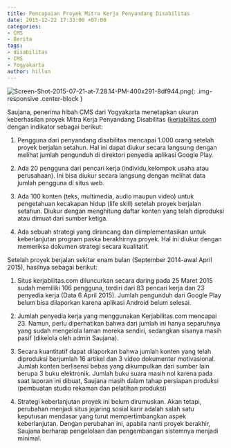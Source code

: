 ```yaml
---
title: Pencapaian Proyek Mitra Kerja Penyandang Disabilitas
date: 2015-12-22 17:33:00 +07:00
categories:
- CMS
- Berita
tags:
- disabilitas
- CMS
- Yogyakarta
author: hillun
---
```


![Screen-Shot-2015-07-21-at-7.28.14-PM-400x291-8df944.png](/uploads/Screen-Shot-2015-07-21-at-7.28.14-PM-400x291-8df944.png){: .img-responsive .center-block }

Saujana, penerima hibah CMS dari Yogyakarta menetapkan ukuran keberhasilan proyek Mitra Kerja Penyandang Disabilitas ([kerjabilitas.com](http://www.kerjabilitas.com/)) dengan indikator sebagai berikut:

1. Pengguna dari penyandang disabilitas mencapai 1.000 orang setelah proyek berjalan setahun. Hal ini dapat diukur secara langsung dengan melihat jumlah pengunduh di direktori penyedia aplikasi Google Play.

2. Ada 20 pengguna dari pencari kerja (individu,kelompok usaha atau perusahaan). Ini bisa diukur secara langsung dengan melihat data jumlah pengguna di situs web.

3. Ada 100 konten (teks, multimedia, audio maupun video) untuk pengetahuan kecakapan hidup (life skill) setelah proyek berjalan setahun. Diukur dengan menghitung daftar konten yang telah diproduksi atau dimuat dari sumber ketiga.

4. Ada sebuah strategi yang dirancang dan diimplementasikan untuk keberlanjutan program paska berakhirnya proyek. Hal ini diukur dengan memeriksa dokumen strategi secara kualitatif.

Setelah proyek berjalan sekitar enam bulan (September 2014-awal April 2015), hasilnya sebagai berikut:

1. Situs kerjabilitas.com diluncurkan secara daring pada 25 Maret 2015  sudah memiliki 106 pengguna, terdiri dari 83 pencari kerja dan 23 penyedia kerja (Data 6 April 2015). Jumlah pengunduh dari Google Play belum bisa dilaporkan karena aplikasi Android belum selesai.

2. Jumlah penyedia kerja yang menggunakan Kerjabilitas.com mencapai 23. Namun, perlu diperhatikan bahwa dari jumlah ini hanya separuhnya yang sudah mengelola laman mereka sendiri, sedangkan sisanya masih pasif (dikelola oleh admin Saujana).

3. Secara kuantitatif dapat dilaporkan bahwa jumlah konten yang telah diproduksi berjumlah 16 artikel dan 3 video dokumenter motivasional. Jumlah konten berlisensi bebas yang dikumpulkan dari sumber lain berupa 3 buku elektronik. Jumlah buku suara masih nol karena pada saat laporan ini dibuat, Saujana masih dalam tahap persiapan produksi (pembuatan studio rekaman dan pelatihan produksi)

4. Strategi keberlanjutan proyek ini belum dirumuskan. Akan tetapi, perubahan menjadi situs jejaring sosial karir adalah salah satu keputusan mendasar yang  turut mempertimbangkan aspek keberlanjutan. Dengan perubahan ini, apabila nanti proyek berakhir, Saujana berharap pengelolaan dan pengembangan sistemnya menjadi minimal.
